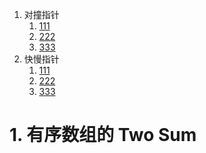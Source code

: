 1. 对撞指针
   1. [111](#1-有序数组的-Two-Sum)
   2. [222](dd)
   3. [333](dd)
2. 快慢指针
   1. [111](dd)
   2. [222](dd)
   3. [333](dd)
   
   
# 1. 有序数组的 Two Sum
